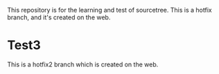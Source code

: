 This repository is for the learning and test of sourcetree.
This is a hotfix branch, and it's created on the web.

# Test3

This is a hotfix2 branch which is created on the web.

